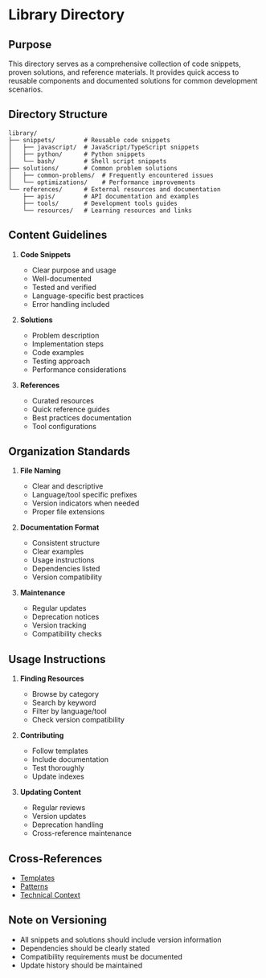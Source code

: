 # Library Directory

## Purpose
This directory serves as a comprehensive collection of code snippets, proven solutions, and reference materials. It provides quick access to reusable components and documented solutions for common development scenarios.

## Directory Structure

```
library/
├── snippets/        # Reusable code snippets
│   ├── javascript/  # JavaScript/TypeScript snippets
│   ├── python/      # Python snippets
│   └── bash/        # Shell script snippets
├── solutions/       # Common problem solutions
│   ├── common-problems/  # Frequently encountered issues
│   └── optimizations/    # Performance improvements
└── references/      # External resources and documentation
    ├── apis/        # API documentation and examples
    ├── tools/       # Development tools guides
    └── resources/   # Learning resources and links
```

## Content Guidelines

1. **Code Snippets**
   - Clear purpose and usage
   - Well-documented
   - Tested and verified
   - Language-specific best practices
   - Error handling included

2. **Solutions**
   - Problem description
   - Implementation steps
   - Code examples
   - Testing approach
   - Performance considerations

3. **References**
   - Curated resources
   - Quick reference guides
   - Best practices documentation
   - Tool configurations

## Organization Standards

1. **File Naming**
   - Clear and descriptive
   - Language/tool specific prefixes
   - Version indicators when needed
   - Proper file extensions

2. **Documentation Format**
   - Consistent structure
   - Clear examples
   - Usage instructions
   - Dependencies listed
   - Version compatibility

3. **Maintenance**
   - Regular updates
   - Deprecation notices
   - Version tracking
   - Compatibility checks

## Usage Instructions

1. **Finding Resources**
   - Browse by category
   - Search by keyword
   - Filter by language/tool
   - Check version compatibility

2. **Contributing**
   - Follow templates
   - Include documentation
   - Test thoroughly
   - Update indexes

3. **Updating Content**
   - Regular reviews
   - Version updates
   - Deprecation handling
   - Cross-reference maintenance

## Cross-References
- [Templates](../templates/_index.md)
- [Patterns](../patterns/_index.md)
- [Technical Context](../techContext.md)

## Note on Versioning
- All snippets and solutions should include version information
- Dependencies should be clearly stated
- Compatibility requirements must be documented
- Update history should be maintained
